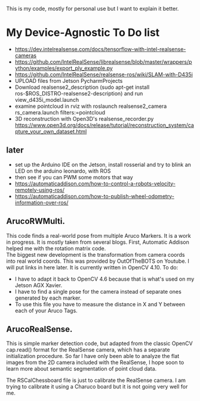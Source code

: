 This is my code, mostly for personal use but I want to explain it better.
# My Device-Agnostic To Do list
- https://dev.intelrealsense.com/docs/tensorflow-with-intel-realsense-cameras
- https://github.com/IntelRealSense/librealsense/blob/master/wrappers/python/examples/export_ply_example.py
- https://github.com/IntelRealSense/realsense-ros/wiki/SLAM-with-D435i
- UPLOAD files from Jetson PycharmProjects
- Download realsense2_description (sudo apt-get install ros-$ROS_DISTRO-realsense2-description) and run view_d435i_model.launch
- examine pointcloud in rviz with roslaunch realsense2_camera rs_camera.launch filters:=pointcloud
- 3D reconstruction with Open3D's realsense_recorder.py https://www.open3d.org/docs/release/tutorial/reconstruction_system/capture_your_own_dataset.html

## later
- set up the Arduino IDE on the Jetson, install rosserial and try to blink an LED on the arduino leonardo, with ROS
- then see if you can PWM some motors that way
- https://automaticaddison.com/how-to-control-a-robots-velocity-remotely-using-ros/
- https://automaticaddison.com/how-to-publish-wheel-odometry-information-over-ros/


## ArucoRWMulti.  
This code finds a real-world pose from multiple Aruco Markers.  It is a work in progress. It is mostly taken from several blogs.  First, Automatic Addison helped me with the rotation matrix code.  
The biggest new development is the transformation from camera coords into real world coords.  This was provided by OutOfTheBOTS on Youtube.  I will put links in here later.
It is currently written in OpenCV 4.10. 
To do: 
- I have to adapt it back to OpenCV 4.6 because that is what's used on my Jetson AGX Xavier.
- I have to find a single pose for the camera instead of separate ones generated by each marker.
- To use this file you have to measure the distance in X and Y between each of your Aruco Tags.

## ArucoRealSense.  
This is simple marker detection code, but adapted from the classic OpenCV cap.read() format for the RealSense camera, which has a separate initialization procedure.
So far I have only been able to analyze the flat images from the 2D camera included with the RealSense, 
I hope soon to learn more about semantic segmentation of point cloud data.

The RSCalChessboard file is just to calibrate the RealSense camera. I am trying to calibrate it using a Charuco board but it is not going very well for me.

